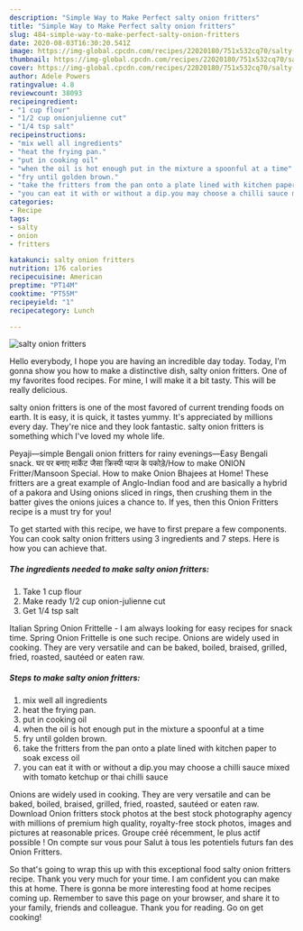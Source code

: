 ```yaml
---
description: "Simple Way to Make Perfect salty onion fritters"
title: "Simple Way to Make Perfect salty onion fritters"
slug: 484-simple-way-to-make-perfect-salty-onion-fritters
date: 2020-08-03T16:30:20.541Z
image: https://img-global.cpcdn.com/recipes/22020180/751x532cq70/salty-onion-fritters-recipe-main-photo.jpg
thumbnail: https://img-global.cpcdn.com/recipes/22020180/751x532cq70/salty-onion-fritters-recipe-main-photo.jpg
cover: https://img-global.cpcdn.com/recipes/22020180/751x532cq70/salty-onion-fritters-recipe-main-photo.jpg
author: Adele Powers
ratingvalue: 4.8
reviewcount: 38093
recipeingredient:
- "1 cup flour"
- "1/2 cup onionjulienne cut"
- "1/4 tsp salt"
recipeinstructions:
- "mix well all ingredients"
- "heat the frying pan."
- "put in cooking oil"
- "when the oil is hot enough put in the mixture a spoonful at a time"
- "fry until golden brown."
- "take the fritters from the pan onto a plate lined with kitchen paper to soak excess oil"
- "you can eat it with or without a dip.you may choose a chilli sauce mixed with tomato ketchup or thai chilli sauce"
categories:
- Recipe
tags:
- salty
- onion
- fritters

katakunci: salty onion fritters 
nutrition: 176 calories
recipecuisine: American
preptime: "PT14M"
cooktime: "PT55M"
recipeyield: "1"
recipecategory: Lunch

---
```



![salty onion fritters](https://img-global.cpcdn.com/recipes/22020180/751x532cq70/salty-onion-fritters-recipe-main-photo.jpg)

Hello everybody, I hope you are having an incredible day today. Today, I'm gonna show you how to make a distinctive dish, salty onion fritters. One of my favorites food recipes. For mine, I will make it a bit tasty. This will be really delicious.

salty onion fritters is one of the most favored of current trending foods on earth. It is easy, it is quick, it tastes yummy. It's appreciated by millions every day. They're nice and they look fantastic. salty onion fritters is something which I've loved my whole life.

Peyaji—simple Bengali onion fritters for rainy evenings—Easy Bengali snack. घर पर बनाए मार्केट जैसा क्रिस्पी प्याज के पकोड़े/How to make ONION Fritter/Mansoon Special. How to make Onion Bhajees at Home! These fritters are a great example of Anglo-Indian food and are basically a hybrid of a pakora and Using onions sliced in rings, then crushing them in the batter gives the onions juices a chance to. If yes, then this Onion Fritters recipe is a must try for you!


To get started with this recipe, we have to first prepare a few components. You can cook salty onion fritters using 3 ingredients and 7 steps. Here is how you can achieve that.

<!--inarticleads1-->

##### The ingredients needed to make salty onion fritters:

1. Take 1 cup flour
1. Make ready 1/2 cup onion-julienne cut
1. Get 1/4 tsp salt


Italian Spring Onion Frittelle - I am always looking for easy recipes for snack time. Spring Onion Frittelle is one such recipe. Onions are widely used in cooking. They are very versatile and can be baked, boiled, braised, grilled, fried, roasted, sautéed or eaten raw. 

<!--inarticleads2-->

##### Steps to make salty onion fritters:

1. mix well all ingredients
1. heat the frying pan.
1. put in cooking oil
1. when the oil is hot enough put in the mixture a spoonful at a time
1. fry until golden brown.
1. take the fritters from the pan onto a plate lined with kitchen paper to soak excess oil
1. you can eat it with or without a dip.you may choose a chilli sauce mixed with tomato ketchup or thai chilli sauce


Onions are widely used in cooking. They are very versatile and can be baked, boiled, braised, grilled, fried, roasted, sautéed or eaten raw. Download Onion fritters stock photos at the best stock photography agency with millions of premium high quality, royalty-free stock photos, images and pictures at reasonable prices. Groupe créé récemment, le plus actif possible ! On compte sur vous pour Salut à tous les potentiels futurs fan des Onion Fritters. 

So that's going to wrap this up with this exceptional food salty onion fritters recipe. Thank you very much for your time. I am confident you can make this at home. There is gonna be more interesting food at home recipes coming up. Remember to save this page on your browser, and share it to your family, friends and colleague. Thank you for reading. Go on get cooking!
